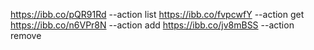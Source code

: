 https://ibb.co/pQR91Rd --action list
https://ibb.co/fvpcwfY --action get
https://ibb.co/n6VPr8N --action add
https://ibb.co/jv8mBSS --action remove
